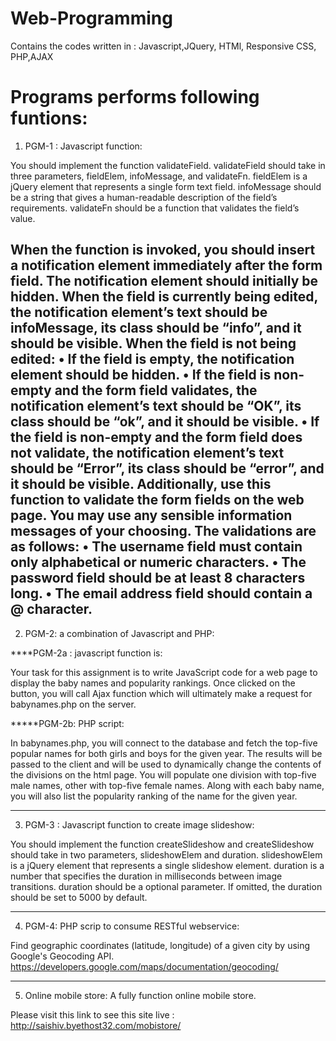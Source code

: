 # Web-Programming
Contains the codes written in : Javascript,JQuery, HTMl, Responsive CSS, PHP,AJAX

# Programs performs following funtions:

1) PGM-1 : Javascript function:

You should implement the function validateField. validateField should take in three parameters, fieldElem, infoMessage, and validateFn. 
fieldElem is a jQuery element that represents a single form text field. infoMessage should be a string that gives a human-readable description of the field’s requirements. validateFn should be a function that validates the field’s value.

When the function is invoked, you should insert a <span> notification element immediately after the form field. The notification element should initially be hidden.
When the field is currently being edited, the notification element’s text should be infoMessage, its class should be “info”, and it should be visible.
When the field is not being edited:
•	If the field is empty, the notification element should be hidden.
•	If the field is non-empty and the form field validates, the notification element’s text should be “OK”, its class should be “ok”, and it should be visible.
•	If the field is non-empty and the form field does not validate, the notification element’s text should be “Error”, its class should be “error”, and it should be visible.
Additionally, use this function to validate the form fields on the web page. You may use any sensible information messages of your choosing. The validations are as follows:
•	The username field must contain only alphabetical or numeric characters.
•	The password field should be at least 8 characters long.
•	The email address field should contain a @ character.
-----------------------------------------------------------------------------------------------------------------------------

2) PGM-2: a combination of Javascript and PHP:

****PGM-2a : javascript function is:

Your task for this assignment is to write JavaScript code for a web page to display the baby names and popularity rankings. 
Once clicked on the button, you will call Ajax function which will ultimately make a request for babynames.php on the server.

*****PGM-2b: PHP script:

In babynames.php, you will connect to the database and fetch the top-five popular names for both girls and boys for the given year. 
The results will be passed to the client and will be used to dynamically change the contents of the divisions on the html page. You will populate one division with top-five male names, other with top-five female names. Along with each baby name, you will also list the popularity ranking of the name for the given year.

-----------------------------------------------------------------------------------------------------------------------------

3) PGM-3 : Javascript function to create image slideshow:

You should implement the function createSlideshow and createSlideshow should take in two parameters, slideshowElem and duration. slideshowElem  is a jQuery element that represents a single slideshow element. duration is a number that specifies the duration in milliseconds between image transitions. duration should be a optional parameter. If omitted, the duration should be set to 5000 by default.

-----------------------------------------------------------------------------------------------------------------------------

4) PGM-4: PHP scrip to consume RESTful webservice:

Find geographic coordinates (latitude, longitude) of a given city by using Google's Geocoding API.  
https://developers.google.com/maps/documentation/geocoding/

---------------------------------------------------------------------------------------------------------------------------

5) Online mobile store: A fully function online mobile store.

Please visit this link to see this site live : http://saishiv.byethost32.com/mobistore/ 

